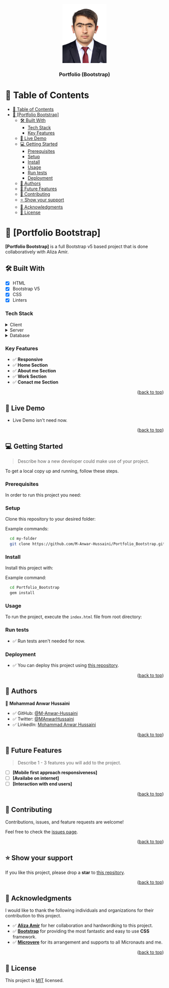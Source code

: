 <a name="readme-top"></a>

<div align="center">
  <!-- You are encouraged to replace this logo with your own! Otherwise you can also remove it. -->
  <img src="Anwar_Hussaini.jpg" alt="logo" width="140"  height="auto" />
  <br/>

  <h3><b>Portfolio (Bootstrap)</b></h3>

</div>

<!-- TABLE OF CONTENTS -->

# 📗 Table of Contents

- [📗 Table of Contents](#-table-of-contents)
- [📖 \[Portfolio Bootstrap\] ](#-portfolio-bootstrap-)
  - [🛠 Built With ](#-built-with-)
    - [Tech Stack ](#tech-stack-)
    - [Key Features ](#key-features-)
  - [🚀 Live Demo ](#-live-demo-)
  - [💻 Getting Started ](#-getting-started-)
    - [Prerequisites](#prerequisites)
    - [Setup](#setup)
    - [Install](#install)
    - [Usage](#usage)
    - [Run tests](#run-tests)
    - [Deployment](#deployment)
  - [👥 Authors ](#-authors-)
  - [🔭 Future Features ](#-future-features-)
  - [🤝 Contributing ](#-contributing-)
  - [⭐️ Show your support ](#️-show-your-support-)
  - [🙏 Acknowledgments ](#-acknowledgments-)
  - [📝 License ](#-license-)

<!-- PROJECT DESCRIPTION -->

# 📖 [Portfolio Bootstrap] <a name="about-project"></a>

**[Portfolio Bootstrap]** is a full Bootstrap v5 based project that is done collaboratively with Aliza Amir.

## 🛠 Built With <a name="built-with"></a>

- [x] HTML
- [x] Bootstrap V5
- [x] CSS
- [x] Linters

### Tech Stack <a name="tech-stack"></a>

<details>
  <summary>Client</summary>
  <ul>
    <li><a href="https://reactjs.org/">React.js</a></li>
  </ul>
</details>

<details>
  <summary>Server</summary>
  <ul>
    <li><a href="https://expressjs.com/">Express.js</a></li>
  </ul>
</details>

<details>
<summary>Database</summary>
  <ul>
    <li><a href="https://www.postgresql.org/">PostgreSQL</a></li>
  </ul>
</details>

<!-- Features -->

### Key Features <a name="key-features"></a>

- ✅ **Responsive**
- ✅ **Home Section**
- ✅ **About me Section**
- ✅ **Work Section**
- ✅ **Conact me Section**

<p align="right">(<a href="#readme-top">back to top</a>)</p>

<!-- LIVE DEMO -->

## 🚀 Live Demo <a name="live-demo"></a>

- Live Demo isn't need now.

<p align="right">(<a href="#readme-top">back to top</a>)</p>

<!-- GETTING STARTED -->

## 💻 Getting Started <a name="getting-started"></a>

> Describe how a new developer could make use of your project.

To get a local copy up and running, follow these steps.

### Prerequisites

In order to run this project you need:

<!--
Example command:

```sh
 gem install rails
```
 -->

### Setup

Clone this repository to your desired folder:

Example commands:

```sh
  cd my-folder
  git clone https://github.com/M-Anwar-Hussaini/Portfolio_Bootstrap.git
```

### Install

Install this project with:

Example command:

```sh
  cd Portfolio_Bootstrap
  gem install
```

### Usage

To run the project, execute the `index.html` file from root directory:

<!--
Example command:

```sh
  rails server
```
--->

### Run tests

- ✅ Run tests aren't needed for now.

<!-- To run tests, run the following command: -->

<!--
Example command:

```sh
  bin/rails test test/models/article_test.rb
```
--->

### Deployment

- ✅ You can deploy this project using [this repository](https://github.com/M-Anwar-Hussaini/Portfolio_Bootstrap).

<!--
Example:

```sh

```
 -->

<p align="right">(<a href="#readme-top">back to top</a>)</p>

<!-- AUTHORS -->

## 👥 Authors <a name="authors"></a>

👤 **Mohammad Anwar Hussaini**

- ✅ GitHub: [@M-Anwar-Hussaini](https://github.com/M-Anwar-Hussaini/)
- ✅ Twitter: [@MAnwarHussaini](https://twitter.com/MAnwarHussaini)
- ✅ LinkedIn: [Mohammad Anwar Hussaini](https://www.linkedin.com/in/mohammad-anwar-hussaini-876638267/)

<p align="right">(<a href="#readme-top">back to top</a>)</p>

<!-- FUTURE FEATURES -->

## 🔭 Future Features <a name="future-features"></a>

> Describe 1 - 3 features you will add to the project.

- [ ] **[Mobile first approach responsiveness]**
- [ ] **[Availabe on internet]**
- [ ] **[Interaction with end users]**

<p align="right">(<a href="#readme-top">back to top</a>)</p>

<!-- CONTRIBUTING -->

## 🤝 Contributing <a name="contributing"></a>

Contributions, issues, and feature requests are welcome!

Feel free to check the [issues page](https://github.com/M-Anwar-Hussaini/Portfolio_Bootstrap/issues).

<p align="right">(<a href="#readme-top">back to top</a>)</p>

<!-- SUPPORT -->

## ⭐️ Show your support <a name="support"></a>

If you like this project, please drop a **star** to [this repsitory](https://github.com/M-Anwar-Hussaini/Portfolio_Bootstrap).

<p align="right">(<a href="#readme-top">back to top</a>)</p>

<!-- ACKNOWLEDGEMENTS -->

## 🙏 Acknowledgments <a name="acknowledgements"></a>


I would like to thank the following individuals and organizations for their contribution to this project.
- ✅ [**Aliza Amir**](https://github.com/alizaamir123) for her collaboration and hardwordking to this project.
- ✅ [**Bootstrap**](https://getbootstrap.com/) for providing the most fantastic and easy to use **CSS** framework.
- ✅ [**Microvere**](https://www.microverse.org/?grsf=mohammad-a-nbtazu) for its arrangement and supports to all Micronauts and me.

<p align="right">(<a href="#readme-top">back to top</a>)</p>


<!-- LICENSE -->

## 📝 License <a name="license"></a>

This project is [MIT](MIT.md) licensed.
